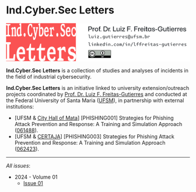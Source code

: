 # Ind.Cyber.Sec Letters

![](IndCyberSecLetters-MainHeader.png "Ind.Cyber.Sec Letters")

**Ind.Cyber.Sec Letters** is a collection of studies and analyses of incidents in the field of industrial cybersecurity.

**Ind.Cyber.Sec Letters** is an initiative linked to university extension/outreach projects coordinated by [Prof. Dr. Luiz F. Freitas-Gutierres](https://www.linkedin.com/in/lffreitas-gutierres/) and conducted at the Federal University of Santa Maria ([UFSM](https://www.ufsm.br/)), in partnership with external institutions:

- [UFSM & [City Hall of Mata](https://www.mata.rs.gov.br/)] [PHISHING001] Strategies for Phishing Attack Prevention and Response: A Training and Simulation Approach ([061488](https://portal.ufsm.br/projetos/publico/projetos/view.html?idProjeto=74219)).
- [UFSM & [CERTAJA](https://www.certajaenergia.com.br/)] [PHISHING003] Strategies for Phishing Attack Prevention and Response: A Training and Simulation Approach ([062423](https://portal.ufsm.br/projetos/publico/projetos/view.html?idProjeto=424425)).

---

*All issues*:

- 2024 - Volume 01
    - [Issue 01](https://github.com/substationworm/IndCyberSecLetters/blob/main/2024/Issue01/Issue01.md)